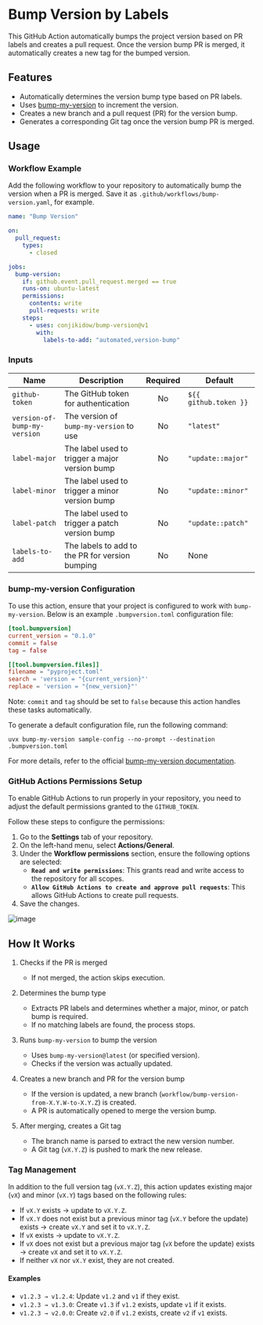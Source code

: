 # Bump Version by Labels

This GitHub Action automatically bumps the project version based on PR labels and creates a pull request.
Once the version bump PR is merged, it automatically creates a new tag for the bumped version.

## Features

- Automatically determines the version bump type based on PR labels.
- Uses [bump-my-version](https://github.com/callowayproject/bump-my-version) to increment the version.
- Creates a new branch and a pull request (PR) for the version bump.
- Generates a corresponding Git tag once the version bump PR is merged.

## Usage

### Workflow Example

Add the following workflow to your repository to automatically bump the version when a PR is merged. Save it as `.github/workflows/bump-version.yaml`, for example.

```yaml
name: "Bump Version"

on:
  pull_request:
    types:
      - closed

jobs:
  bump-version:
    if: github.event.pull_request.merged == true
    runs-on: ubuntu-latest
    permissions:
      contents: write
      pull-requests: write
    steps:
      - uses: conjikidow/bump-version@v1
        with:
          labels-to-add: "automated,version-bump"
```

### Inputs

| Name                         | Description                                     | Required | Default               |
|------------------------------|-------------------------------------------------|:--------:|-----------------------|
| `github-token`               | The GitHub token for authentication             | No       | `${{ github.token }}` |
| `version-of-bump-my-version` | The version of `bump-my-version` to use         | No       | `"latest"`            |
| `label-major`                | The label used to trigger a major version bump  | No       | `"update::major"`     |
| `label-minor`                | The label used to trigger a minor version bump  | No       | `"update::minor"`     |
| `label-patch`                | The label used to trigger a patch version bump  | No       | `"update::patch"`     |
| `labels-to-add`              | The labels to add to the PR for version bumping | No       | None                  |

### bump-my-version Configuration

To use this action, ensure that your project is configured to work with `bump-my-version`.
Below is an example `.bumpversion.toml` configuration file:

```toml
[tool.bumpversion]
current_version = "0.1.0"
commit = false
tag = false

[[tool.bumpversion.files]]
filename = "pyproject.toml"
search = 'version = "{current_version}"'
replace = 'version = "{new_version}"'
```

Note: `commit` and `tag` should be set to `false` because this action handles these tasks automatically.

To generate a default configuration file, run the following command:

```console
uvx bump-my-version sample-config --no-prompt --destination .bumpversion.toml
```

For more details, refer to the official [bump-my-version documentation](https://callowayproject.github.io/bump-my-version/reference/configuration).

### GitHub Actions Permissions Setup

To enable GitHub Actions to run properly in your repository, you need to adjust the default permissions granted to the `GITHUB_TOKEN`.

Follow these steps to configure the permissions:

1. Go to the **Settings** tab of your repository.
2. On the left-hand menu, select **Actions/General**.
3. Under the **Workflow permissions** section, ensure the following options are selected:
   - **`Read and write permissions`**: This grants read and write access to the repository for all scopes.
   - **`Allow GitHub Actions to create and approve pull requests`**: This allows GitHub Actions to create pull requests.
4. Save the changes.

![image](https://github.com/user-attachments/assets/da55e896-e087-486e-aadc-7fc1283dc652)

## How It Works

1. Checks if the PR is merged
   - If not merged, the action skips execution.

2. Determines the bump type
   - Extracts PR labels and determines whether a major, minor, or patch bump is required.
   - If no matching labels are found, the process stops.

3. Runs `bump-my-version` to bump the version
   - Uses `bump-my-version@latest` (or specified version).
   - Checks if the version was actually updated.

4. Creates a new branch and PR for the version bump
   - If the version is updated, a new branch (`workflow/bump-version-from-X.Y.W-to-X.Y.Z`) is created.
   - A PR is automatically opened to merge the version bump.

5. After merging, creates a Git tag
   - The branch name is parsed to extract the new version number.
   - A Git tag (`vX.Y.Z`) is pushed to mark the new release.

### Tag Management

In addition to the full version tag (`vX.Y.Z`), this action updates existing major (`vX`) and minor (`vX.Y`) tags based on the following rules:

- If `vX.Y` exists → update to `vX.Y.Z`.
- If `vX.Y` does not exist but a previous minor tag (`vX.Y` before the update) exists → create `vX.Y` and set it to `vX.Y.Z`.
- If `vX` exists → update to `vX.Y.Z`.
- If `vX` does not exist but a previous major tag (`vX` before the update) exists → create `vX` and set it to `vX.Y.Z`.
- If neither `vX` nor `vX.Y` exist, they are not created.

#### Examples

- `v1.2.3 → v1.2.4`: Update `v1.2` and `v1` if they exist.
- `v1.2.3 → v1.3.0`: Create `v1.3` if `v1.2` exists, update `v1` if it exists.
- `v1.2.3 → v2.0.0`: Create `v2.0` if `v1.2` exists, create `v2` if `v1` exists.
